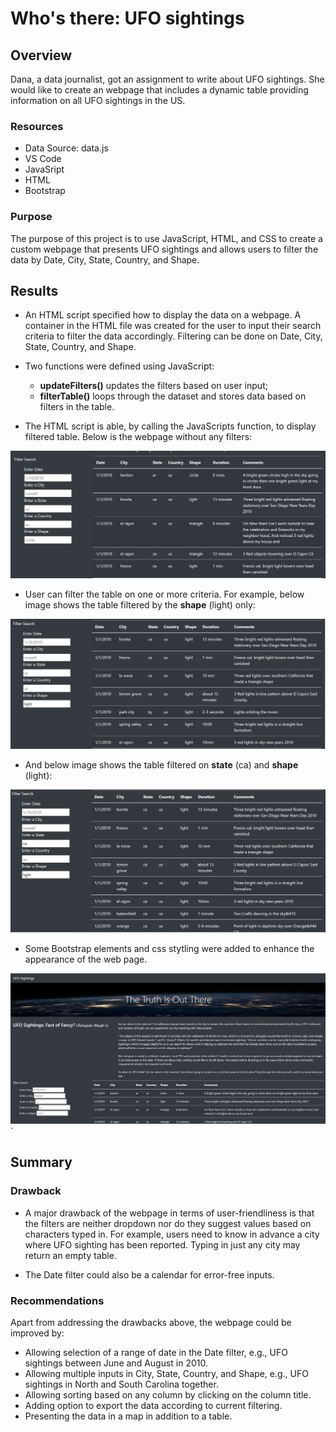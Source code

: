 # Who's there: UFO sightings

## Overview

Dana, a data journalist, got an assignment to write about UFO sightings. She would like to create an webpage that includes a dynamic table providing information on all UFO sightings in the US.

### Resources

- Data Source: data.js
- VS Code
- JavaSript
- HTML
- Bootstrap 

### Purpose

The purpose of this project is to use JavaScript, HTML, and CSS to create a custom webpage that presents UFO sightings and allows users to filter the data by Date, City, State, Country, and Shape.

## Results

- An HTML script specified how to display the data on a webpage. A container in the HTML file was created for the user to input their search criteria to filter the data accordingly. Filtering can be done on Date, City, State, Country, and Shape.

- Two functions were defined using JavaScript:
    - **updateFilters()** updates the filters based on user input;
    - **filterTable()** loops through the dataset and stores data based on filters in the table.
    
- The HTML script is able, by calling the JavaScripts function, to display filtered table. Below is the webpage without any filters:

![Without_Filter](https://github.com/Nusratnimme/UFOs/blob/main/Resources/Without_Filter.png)

- User can filter the table on one or more criteria. For example, below image shows the table filtered by the **shape** (light) only:

![Filter_shape](https://github.com/Nusratnimme/UFOs/blob/main/Resources/Filter_shape_light.png)

- And below image shows the table filtered on **state** (ca) and **shape** (light):

![Filter_state_shape](https://github.com/Nusratnimme/UFOs/blob/main/Resources/Filter_State_Shape.png)

- Some Bootstrap elements and css stytling were added to enhance the appearance of the web page.

![UFO_webpage](https://github.com/Nusratnimme/UFOs/blob/main/Resources/UFO_webpage.png)`


## Summary

### Drawback
- A major drawback of the webpage in terms of user-friendliness is that the filters are neither dropdown nor do they suggest values based on characters typed in. For example, users need to know in advance a city where UFO sighting has been reported. Typing in just any city may return an empty table.

- The Date filter could also be a calendar for error-free inputs.

### Recommendations
Apart from addressing the drawbacks above, the webpage could be improved by:
- Allowing selection of a range of date in the Date filter, e.g., UFO sightings between June and August in 2010.
- Allowing multiple inputs in City, State, Country, and Shape, e.g., UFO sightings in North and South Carolina together.
- Allowing sorting based on any column by clicking on the column title.
- Adding option to export the data according to current filtering.
- Presenting the data in a map in addition to a table.

